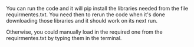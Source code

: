 You can run the code and it will pip install the libraries needed from the file requirmentes.txt. You need then to rerun the code when it's done downloading those libraries and it should work on its next run.

Otherwise, you could manually load in the required one from the requirmentes.txt by typing them in the terminal.
